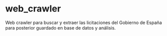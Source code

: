 # web_crawler

Web crawler para buscar y extraer las licitaciones del Gobierno de España para posterior guardado en base de datos y análisis.

